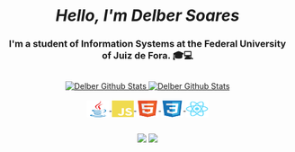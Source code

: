 <h1  align="center"><i>Hello, I'm Delber Soares</i></h1>

<h3  align="center">I'm a student of Information Systems at the Federal University of Juiz de Fora. 🎓💻</h3>

##

<div align="center">
  <a href="https://github.com/delberss">
  <img width="400px" alt="Delber Github Stats" src="https://github-readme-stats.vercel.app/api?username=delberss&show_icons=true&hide_border=true&count_private=true&hide=prs,contribs&theme=dark" />
 <img alt="Delber Github Stats" src="https://github-readme-stats.vercel.app/api/top-langs/?username=delberss&layout=compact&theme=dark" />
</div>
  
<div style="display: inline_block" align="center"><br>
  <img align="center" alt="Delber-Java" height="30" width="40" src="https://raw.githubusercontent.com/devicons/devicon/master/icons/java/java-original.svg">
  <img align="center" alt="Delber-Js" height="30" width="40" src="https://raw.githubusercontent.com/devicons/devicon/master/icons/javascript/javascript-plain.svg">
  <img align="center" alt="Delber-HTML" height="30" width="40" src="https://raw.githubusercontent.com/devicons/devicon/master/icons/html5/html5-original.svg">
  <img align="center" alt="Delber-CSS" height="30" width="40" src="https://raw.githubusercontent.com/devicons/devicon/master/icons/css3/css3-original.svg">
  <img align="center" alt="Delber-React" height="30" width="40" src="https://raw.githubusercontent.com/devicons/devicon/master/icons/react/react-original.svg">
  
</div>

  
  ##
 
<div  align="center"> 
  
  <a href="https://instagram.com/delberss" target="_blank"><img src="https://img.shields.io/badge/-Instagram-black?style=for-the-badge&logo=instagram&logoColor=white" target="_blank"></a>
  <a href="https://www.linkedin.com/in/delber-soares-5a8397227/" target="_blank"><img src="https://img.shields.io/badge/-LinkedIn-%230077B5?style=for-the-badge&logo=linkedin&logoColor=white" target="_blank"></a> 
 
</div>
